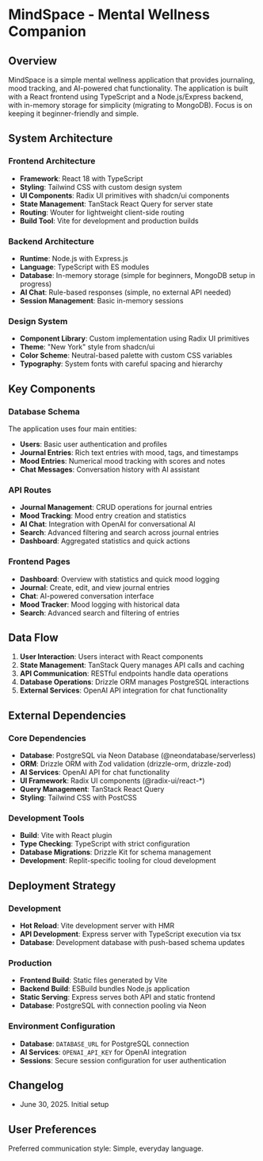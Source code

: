 # MindSpace - Mental Wellness Companion

## Overview

MindSpace is a simple mental wellness application that provides journaling, mood tracking, and AI-powered chat functionality. The application is built with a React frontend using TypeScript and a Node.js/Express backend, with in-memory storage for simplicity (migrating to MongoDB). Focus is on keeping it beginner-friendly and simple.

## System Architecture

### Frontend Architecture
- **Framework**: React 18 with TypeScript
- **Styling**: Tailwind CSS with custom design system
- **UI Components**: Radix UI primitives with shadcn/ui components
- **State Management**: TanStack React Query for server state
- **Routing**: Wouter for lightweight client-side routing
- **Build Tool**: Vite for development and production builds

### Backend Architecture
- **Runtime**: Node.js with Express.js
- **Language**: TypeScript with ES modules
- **Database**: In-memory storage (simple for beginners, MongoDB setup in progress)
- **AI Chat**: Rule-based responses (simple, no external API needed)
- **Session Management**: Basic in-memory sessions

### Design System
- **Component Library**: Custom implementation using Radix UI primitives
- **Theme**: "New York" style from shadcn/ui
- **Color Scheme**: Neutral-based palette with custom CSS variables
- **Typography**: System fonts with careful spacing and hierarchy

## Key Components

### Database Schema
The application uses four main entities:
- **Users**: Basic user authentication and profiles
- **Journal Entries**: Rich text entries with mood, tags, and timestamps
- **Mood Entries**: Numerical mood tracking with scores and notes
- **Chat Messages**: Conversation history with AI assistant

### API Routes
- **Journal Management**: CRUD operations for journal entries
- **Mood Tracking**: Mood entry creation and statistics
- **AI Chat**: Integration with OpenAI for conversational AI
- **Search**: Advanced filtering and search across journal entries
- **Dashboard**: Aggregated statistics and quick actions

### Frontend Pages
- **Dashboard**: Overview with statistics and quick mood logging
- **Journal**: Create, edit, and view journal entries
- **Chat**: AI-powered conversation interface
- **Mood Tracker**: Mood logging with historical data
- **Search**: Advanced search and filtering of entries

## Data Flow

1. **User Interaction**: Users interact with React components
2. **State Management**: TanStack Query manages API calls and caching
3. **API Communication**: RESTful endpoints handle data operations
4. **Database Operations**: Drizzle ORM manages PostgreSQL interactions
5. **External Services**: OpenAI API integration for chat functionality

## External Dependencies

### Core Dependencies
- **Database**: PostgreSQL via Neon Database (@neondatabase/serverless)
- **ORM**: Drizzle ORM with Zod validation (drizzle-orm, drizzle-zod)
- **AI Services**: OpenAI API for chat functionality
- **UI Framework**: Radix UI components (@radix-ui/react-*)
- **Query Management**: TanStack React Query
- **Styling**: Tailwind CSS with PostCSS

### Development Tools
- **Build**: Vite with React plugin
- **Type Checking**: TypeScript with strict configuration
- **Database Migrations**: Drizzle Kit for schema management
- **Development**: Replit-specific tooling for cloud development

## Deployment Strategy

### Development
- **Hot Reload**: Vite development server with HMR
- **API Development**: Express server with TypeScript execution via tsx
- **Database**: Development database with push-based schema updates

### Production
- **Frontend Build**: Static files generated by Vite
- **Backend Build**: ESBuild bundles Node.js application
- **Static Serving**: Express serves both API and static frontend
- **Database**: PostgreSQL with connection pooling via Neon

### Environment Configuration
- **Database**: `DATABASE_URL` for PostgreSQL connection
- **AI Services**: `OPENAI_API_KEY` for OpenAI integration
- **Sessions**: Secure session configuration for user authentication

## Changelog
- June 30, 2025. Initial setup

## User Preferences

Preferred communication style: Simple, everyday language.